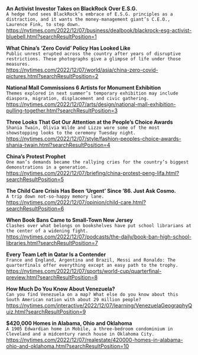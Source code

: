 **An Activist Investor Takes on BlackRock Over E.S.G.**\
`A hedge fund sees BlackRock’s embrace of E.S.G. principles as a distraction, and it wants the money-management giant’s C.E.O., Laurence Fink, to step down.`\
https://nytimes.com/2022/12/07/business/dealbook/blackrock-esg-activist-bluebell.html?searchResultPosition=1

**What China’s ‘Zero Covid’ Policy Has Looked Like**\
`Public unrest erupted across the country after years of disruptive restrictions. These photographs give a glimpse of life under those measures.`\
https://nytimes.com/2022/12/07/world/asia/china-zero-covid-pictures.html?searchResultPosition=2

**National Mall Commissions 6 Artists for Monument Exhibition**\
`Themes explored in next summer’s temporary exhibition may include diaspora, migration, displacement and civic gathering.`\
https://nytimes.com/2022/12/07/arts/design/national-mall-exhibition-pulling-together.html?searchResultPosition=3

**Three Looks That Got Our Attention at the People’s Choice Awards**\
`Shania Twain, Olivia Wilde and Lizzo wore some of the most showstopping looks to the ceremony Tuesday night.`\
https://nytimes.com/2022/12/07/style/fashion-peoples-choice-awards-shania-twain.html?searchResultPosition=4

**China’s Protest Prophet**\
`One man’s demands became the rallying cries for the country’s biggest demonstrations in a generation.`\
https://nytimes.com/2022/12/07/briefing/china-protest-peng-lifa.html?searchResultPosition=5

**The Child Care Crisis Has Been ‘Urgent’ Since ’86. Just Ask Cosmo.**\
`A trip down not-so-happy memory lane.`\
https://nytimes.com/2022/12/07/opinion/child-care.html?searchResultPosition=6

**When Book Bans Came to Small-Town New Jersey**\
`Clashes over what belongs on bookshelves have put school librarians at the center of a widening fight.`\
https://nytimes.com/2022/12/07/podcasts/the-daily/book-ban-high-school-libraries.html?searchResultPosition=7

**Every Team Left in Qatar Is a Contender**\
`France and England, Argentina and Brazil, Messi and Ronaldo: The quarterfinals offer everything except an easy path to the trophy.`\
https://nytimes.com/2022/12/07/sports/world-cup/quarterfinal-preview.html?searchResultPosition=8

**How Much Do You Know About Venezuela?**\
`Can you find Venezuela on a map? What else do you know about this South American nation with about 29 million people?`\
https://nytimes.com/interactive/2022/12/07/learning/VenezuelaGeographyQuiz.html?searchResultPosition=9

**$420,000 Homes in Alabama, Ohio and Oklahoma**\
`A 1905 Edwardian home in Mobile, a three-bedroom condominium in Cleveland and a midcentury ranch house in Oklahoma City.`\
https://nytimes.com/2022/12/07/realestate/420000-homes-in-alabama-ohio-and-oklahoma.html?searchResultPosition=10

